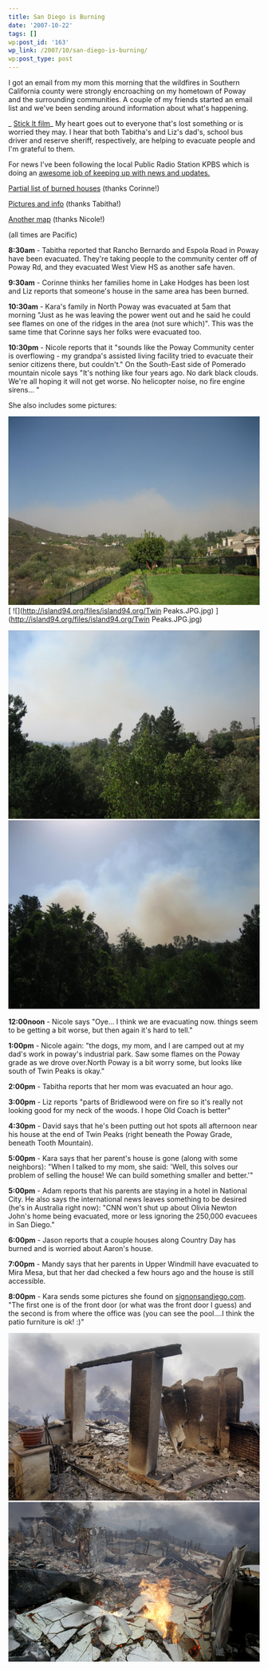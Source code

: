 ```yaml
---
title: San Diego is Burning
date: '2007-10-22'
tags: []
wp:post_id: '163'
wp_link: /2007/10/san-diego-is-burning/
wp:post_type: post
---
```


I got an email from my mom this morning that the wildfires in Southern California county were strongly encroaching on my hometown of Poway and the surrounding communities. A couple of my friends started an email list and we've been sending around information about what's happening.

_ [Stick It film](http://www.iucn-tftsg.org/?stick_it)_ My heart goes out to everyone that's lost something or is worried they may. I hear that both Tabitha's and Liz's dad's, school bus driver and reserve sheriff, respectively, are helping to evacuate people and I'm grateful to them.

For news I've been following the local Public Radio Station KPBS which is doing an [awesome job of keeping up with news and updates.](http://kpbs.digitaria.com/)

[Partial list of burned houses](http://cbs8.com) (thanks Corinne!)

[Pictures and info](http://www.nbcsandiego.com) (thanks Tabitha!)

[Another map](http://media.signonsandiego.com/fires/) (thanks Nicole!)

(all times are Pacific)

**8:30am** - Tabitha reported that Rancho Bernardo and Espola Road in Poway have been evacuated. They're taking people to the community center off of Poway Rd, and they evacuated West View HS as another safe haven.

**9:30am** - Corinne thinks her families home in Lake Hodges has been lost and Liz reports that someone's house in the same area has been burned.

**10:30am** - Kara's family in North Poway was evacuated at 5am that morning "Just as he was leaving the power went out and he said he could see flames on one of the ridges in the area (not sure which)". This was the same time that Corinne says her folks were evacuated too.

**10:30pm** - Nicole reports that it "sounds like the Poway Community center is overflowing - my grandpa's assisted living facility tried to evacuate their senior citizens there, but couldn't." On the South-East side of Pomerado mountain nicole says "It's nothing like four years ago. No dark black clouds. We're all hoping it will not get worse. No helicopter noise, no fire engine sirens... "

She also includes some pictures:

[ ![](2007-10-22-San-Diego-is-Burning/North.JPG.jpg) ](2007-10-22-San-Diego-is-Burning/North.JPG.jpg) [ ![](http://island94.org/files/island94.org/Twin Peaks.JPG.jpg) ](http://island94.org/files/island94.org/Twin Peaks.JPG.jpg)

[ ![](2007-10-22-San-Diego-is-Burning/South.JPG.jpg) ](2007-10-22-San-Diego-is-Burning/South.JPG.jpg) [ ![](2007-10-22-San-Diego-is-Burning/TwinEspo.JPG.jpg) ](2007-10-22-San-Diego-is-Burning/TwinEspo.JPG.jpg)

**12:00noon** - Nicole says "Oye... I think we are evacuating now. things seem to be getting a bit worse, but then again it's hard to tell."

**1:00pm** - Nicole again: "the dogs, my mom, and I are camped out at my dad's work in poway's industrial park. Saw some flames on the Poway grade as we drove over.North Poway is a bit worry some, but looks like south of Twin Peaks is okay."

**2:00pm** - Tabitha reports that her mom was evacuated an hour ago.

**3:00pm** - Liz reports "parts of Bridlewood were on fire so it's really not looking good for my neck of the woods. I hope Old Coach is better"

**4:30pm** - David says that he's been putting out hot spots all afternoon near his house at the end of Twin Peaks (right beneath the Poway Grade, beneath Tooth Mountain).

**5:00pm** - Kara says that her parent's house is gone (along with some neighbors): "When I talked to my mom, she said: 'Well, this solves our problem of selling the house! We can build something smaller and better.'"

**5:00pm** - Adam reports that his parents are staying in a hotel in National City. He also says the international news leaves something to be desired (he's in Australia right now): "CNN won't shut up about Olivia Newton John's home being evacuated, more or less ignoring the 250,000 evacuees in San Diego."

**6:00pm** - Jason reports that a couple houses along Country Day has burned and is worried about Aaron's house.

**7:00pm** - Mandy says that her parents in Upper Windmill have evacuated to Mira Mesa, but that her dad checked a few hours ago and the house is still accessible.

**8:00pm** - Kara sends some pictures she found on [signonsandiego.com](http://signonsandiego.com). "The first one is of the front door (or what was the front door I guess) and the second is from where the office was (you can see the pool....I think the patio furniture is ok! :)"

[ ![](2007-10-22-San-Diego-is-Burning/SL_witchcreekfire278842x006_001.jpg) ](2007-10-22-San-Diego-is-Burning/SL_witchcreekfire278842x006_001.jpg) [ ![](2007-10-22-San-Diego-is-Burning/SL_witchcreekfire278842x007_001.jpg) ](2007-10-22-San-Diego-is-Burning/SL_witchcreekfire278842x007_001.jpg)
